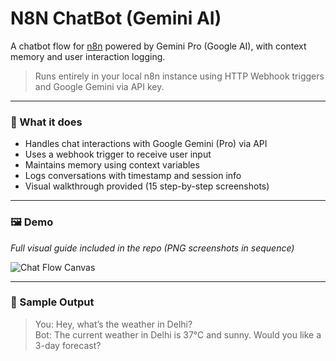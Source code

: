 # N8N ChatBot (Gemini AI)

A chatbot flow for [n8n](https://n8n.io) powered by Gemini Pro (Google AI), with context memory and user interaction logging.

> Runs entirely in your local n8n instance using HTTP Webhook triggers and Google Gemini via API key.

---

### 🔧 What it does

- Handles chat interactions with Google Gemini (Pro) via API
- Uses a webhook trigger to receive user input
- Maintains memory using context variables
- Logs conversations with timestamp and session info
- Visual walkthrough provided (15 step-by-step screenshots)

---

### 🖼️ Demo

_Full visual guide included in the repo (PNG screenshots in sequence)_

![Chat Flow Canvas](./Screenshots/N8N_ChatBot_1.png)

---

### 💬 Sample Output

> You: Hey, what’s the weather in Delhi?  
> Bot: The current weather in Delhi is 37°C and sunny. Would you like a 3-day forecast?

